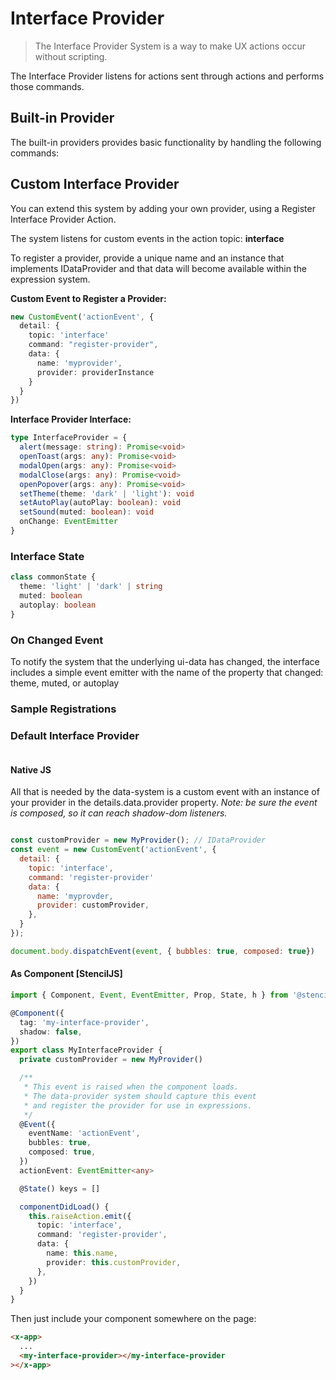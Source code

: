 # Interface Provider

> The Interface Provider System is a way to make UX actions occur without scripting.

The Interface Provider listens for actions sent through actions and performs those commands.

## Built-in Provider

The built-in providers provides basic functionality by handling the following commands:

## Custom Interface Provider

You can extend this system by adding your own provider, using a Register Interface Provider Action.

The system listens for custom events in the action topic: **interface**

To register a provider, provide a unique name and an instance that implements IDataProvider and that data will become available within the expression system.

**Custom Event to Register a Provider:**

```typescript
new CustomEvent('actionEvent', {
  detail: {
    topic: 'interface'
    command: "register-provider",
    data: {
      name: 'myprovider',
      provider: providerInstance
    }
  }
})
```

**Interface Provider Interface:**

```typescript
type InterfaceProvider = {
  alert(message: string): Promise<void>
  openToast(args: any): Promise<void>
  modalOpen(args: any): Promise<void>
  modalClose(args: any): Promise<void>
  openPopover(args: any): Promise<void>
  setTheme(theme: 'dark' | 'light'): void
  setAutoPlay(autoPlay: boolean): void
  setSound(muted: boolean): void
  onChange: EventEmitter
}
```

### Interface State

```typescript
class commonState {
  theme: 'light' | 'dark' | string
  muted: boolean
  autoplay: boolean
}
```

### On Changed Event

To notify the system that the underlying ui-data has changed, the interface includes a simple event emitter with the name of the property that changed: theme, muted, or autoplay

### Sample Registrations

### Default Interface Provider

```typescript

```

#### Native JS

All that is needed by the data-system is a custom event with an instance of your provider in the details.data.provider property. _Note: be sure the event is composed, so it can reach shadow-dom listeners._

```javascript

const customProvider = new MyProvider(); // IDataProvider
const event = new CustomEvent('actionEvent', {
  detail: {
    topic: 'interface',
    command: 'register-provider'
    data: {
      name: 'myprovder,
      provider: customProvider,
    },
  }
});

document.body.dispatchEvent(event, { bubbles: true, composed: true})

```

#### As Component [StencilJS]

```typescript
import { Component, Event, EventEmitter, Prop, State, h } from '@stencil/core'

@Component({
  tag: 'my-interface-provider',
  shadow: false,
})
export class MyInterfaceProvider {
  private customProvider = new MyProvider()

  /**
   * This event is raised when the component loads.
   * The data-provider system should capture this event
   * and register the provider for use in expressions.
   */
  @Event({
    eventName: 'actionEvent',
    bubbles: true,
    composed: true,
  })
  actionEvent: EventEmitter<any>

  @State() keys = []

  componentDidLoad() {
    this.raiseAction.emit({
      topic: 'interface',
      command: 'register-provider',
      data: {
        name: this.name,
        provider: this.customProvider,
      },
    })
  }
}
```

Then just include your component somewhere on the page:

```html
<x-app>
  ...
  <my-interface-provider></my-interface-provider
></x-app>
```
